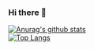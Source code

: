 ### Hi there 👋
[![Anurag's github stats](https://github-readme-stats.vercel.app/api?username=OuTingYun&theme=buefy&show_icons=true&title_color=00AEAE&icon_color=FF95CA)](https://github.com/OuTingYun/github-readme-stats)  
[![Top Langs](https://github-readme-stats.vercel.app/api/top-langs/?username=OuTingYun&layout=compact&theme=buefy&show_icons=true&title_color=00AEAE&icon_color=FF95CA)](https://github.com/OuTingYun/github-readme-stats)
<!--
**OuTingYun/OuTingYun** is a ✨ _special_ ✨ repository because its `README.md` (this file) appears on your GitHub profile.

Here are some ideas to get you started:

- 🔭 I’m currently working on ...
- 🌱 I’m currently learning ...
- 👯 I’m looking to collaborate on ...
- 🤔 I’m looking for help with ...
- 💬 Ask me about ...
- 📫 How to reach me: ...
- 😄 Pronouns: ...
- ⚡ Fun fact: ...
-->

